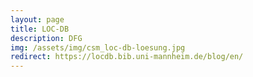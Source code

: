 ```yaml
---
layout: page
title: LOC-DB
description: DFG
img: /assets/img/csm_loc-db-loesung.jpg
redirect: https://locdb.bib.uni-mannheim.de/blog/en/
---
```


